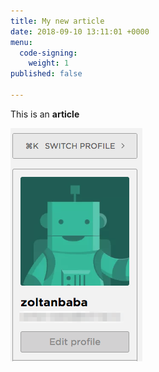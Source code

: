 ```yaml
---
title: My new article
date: 2018-09-10 13:11:01 +0000
menu:
  code-signing:
    weight: 1
published: false

---
```

This is an **article**

![](/img/team-management/organization/switch-profile-2.png)